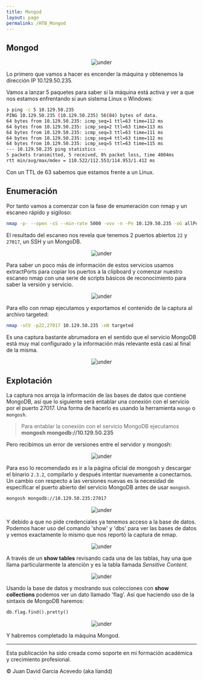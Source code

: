 ```yaml
---
title: Mongod
layout: page
permalink: /HTB_Mongod
---
```


<h2 class="amarillo">Mongod</h2>
<div id="imgs" style="text-align: center;">
  <img src="/assets/images/StartingPoint/VIP/Mongod/mongod.webp" alt="under" oncontextmenu="return false;">
</div>

Lo primero que vamos a hacer es encender la máquina y obtenemos la dirección IP 10.129.50.235.

Vamos a lanzar 5 paquetes para saber si la máquina está activa y ver a que nos estamos enfrentando si aun sistema Linux o Windows:

```bash
❯ ping -c 5 10.129.50.235
PING 10.129.50.235 (10.129.50.235) 56(84) bytes of data.
64 bytes from 10.129.50.235: icmp_seq=1 ttl=63 time=112 ms
64 bytes from 10.129.50.235: icmp_seq=2 ttl=63 time=113 ms
64 bytes from 10.129.50.235: icmp_seq=3 ttl=63 time=111 ms
64 bytes from 10.129.50.235: icmp_seq=4 ttl=63 time=112 ms
64 bytes from 10.129.50.235: icmp_seq=5 ttl=63 time=115 ms
--- 10.129.50.235 ping statistics ---
5 packets transmitted, 5 received, 0% packet loss, time 4004ms
rtt min/avg/max/mdev = 110.522/112.553/114.953/1.412 ms
```

Con un TTL de 63 sabemos que estamos frente a un Linux.

<h2 class="amarillo">Enumeración</h2>

Por tanto vamos a comenzar con la fase de enumeración con nmap y un escaneo rápido y sigiloso:

```bash
nmap -p- --open -sS --min-rate 5000 -vvv -n -Pn 10.129.50.235 -oG allPorts
```

El resultado del escaneo nos revela que tenemos 2 puertos abiertos `22` y `27017`, un SSH y un MongoDB.
<div style="text-align: center;">
  <img src="/assets/images/StartingPoint/VIP/Mongod/nmap.png" alt="under" oncontextmenu="return false;">
</div>

Para saber un poco más de información de estos servicios usamos extractPorts para copiar los puertos a la clipboard y comenzar nuestro escaneo nmap con una serie de scripts básicos de reconocimiento para saber la versión y servicio.
<div style="text-align: center;">
  <img src="/assets/images/StartingPoint/VIP/Mongod/extractPorts.png" alt="under" oncontextmenu="return false;">
</div>

Para ello con nmap ejecutamos y exportamos el contenido de la captura al archivo targeted:

```bash
nmap -sCV -p22,27017 10.129.50.235 -oN targeted
```

Es una captura bastante abrumadora en el sentido que el servicio MongoDB está muy mal configurado y la información más relevante está casi al final de la misma.
<div style="text-align: center;">
  <img src="/assets/images/StartingPoint/VIP/Mongod/nmap2.png" alt="under" oncontextmenu="return false;">
</div>

<h2 class="amarillo">Explotación</h2>

La captura nos arroja la información de las bases de datos que contiene MongoDB, así que lo siguiente será entablar una conexión con el servicio por el puerto 27017. Una forma de hacerlo es usando la herramienta `mongo` o `mongosh`.

> Para entablar la conexión con el servicio MongoDB ejecutamos **mongosh mongodb://10.129.50.235**

Pero recibimos un error de versiones entre el servidor y mongosh:
<div style="text-align: center;">
  <img src="/assets/images/StartingPoint/VIP/Mongod/mongo.png" alt="under" oncontextmenu="return false;">
</div>

Para eso lo recomendado es ir a la página oficial de mongosh y descargar el binario `2.3.2`, compilarlo y después intentar nuevamente a conectarnos. Un cambio con respecto a las versiones nuevas es la necesidad de especificar el puerto abierto del servicio MongoDB antes de usar `mongosh`.

```bash
mongosh mongodb://10.129.50.235:27017
```
<div style="text-align: center;">
  <img src="/assets/images/StartingPoint/VIP/Mongod/mongo2.png" alt="under" oncontextmenu="return false;">
</div>

Y debido a que no pide credenciales ya tenemos acceso a la base de datos. Podemos hacer uso del comando 'show' y 'dbs' para ver las bases de datos y vemos exactamente lo mismo que nos reportó la captura de nmap.
<div style="text-align: center;">
  <img src="/assets/images/StartingPoint/VIP/Mongod/mongo3.png" alt="under" oncontextmenu="return false;">
</div>

A través de un **show tables** revisando cada una de las tablas, hay una que llama particularmente la atención y es la tabla llamada _Sensitive Content_.
<div style="text-align: center;">
  <img src="/assets/images/StartingPoint/VIP/Mongod/mongo4.png" alt="under" oncontextmenu="return false;">
</div>

Usando la base de datos y mostrando sus colecciones con **show collections** podemos ver un dato llamado 'flag'. Así que haciendo uso de la sintaxis de MongoDB haremos:

```sql
db.flag.find().pretty()
```

<div style="text-align: center;">
  <img src="/assets/images/StartingPoint/VIP/Mongod/mongo5.png" alt="under" oncontextmenu="return false;">
</div>

Y habremos completado la máquina Mongod.

---

Esta publicación ha sido creada como soporte en mi formación académica y crecimiento profesional.

© Juan David Garcia Acevedo (aka liandd)
